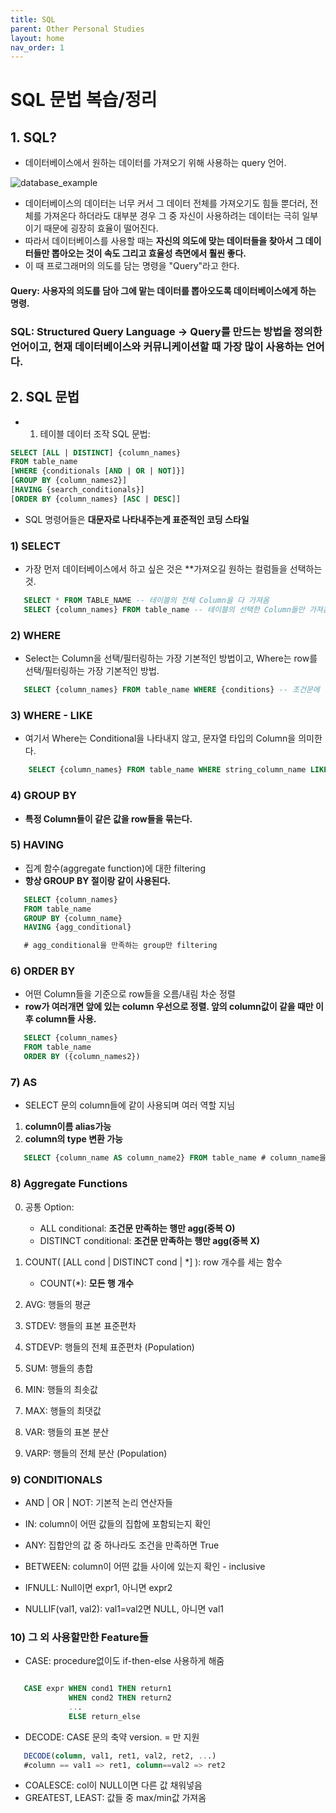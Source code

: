 ```yaml
---
title: SQL 
parent: Other Personal Studies 
layout: home
nav_order: 1
---
```


# SQL 문법 복습/정리


## 1. SQL?

*  데이터베이스에서 원하는 데이터를 가져오기 위해 사용하는 query 언어.

![database_example](./../images/database_example.png)

*  데이터베이스의 데이터는 너무 커서 그 데이터 전체를 가져오기도 힘들 뿐더러, 전체를 가져온다 하더라도 대부분 경우 그 중 자신이 사용하려는 데이터는 극히 일부이기 때문에 굉장히 효율이 떨어진다.
*  따라서 데이터베이스를 사용할 때는 **자신의 의도에 맞는 데이터들을 찾아서 그 데이터들만 뽑아오는 것이 속도 그리고 효율성 측면에서 훨씬 좋다.** 
* 이 때 프로그래머의 의도를 담는 명령을 "Query"라고 한다.

#### Query: 사용자의 의도를 담아 그에 맡는 데이터를 뽑아오도록 데이터베이스에게 하는 명령.

### SQL: Structured Query Language -> Query를 만드는 방법을 정의한 언어이고, 현재 데이터베이스와 커뮤니케이션할 때 가장 많이 사용하는 언어다.


## 2. SQL 문법

* 1) 테이블 데이터 조작 SQL 문법:
```sql
SELECT [ALL | DISTINCT] {column_names}
FROM table_name
[WHERE {conditionals [AND | OR | NOT]}]
[GROUP BY {column_names2}]
[HAVING {search_conditionals}]
[ORDER BY {column_names} [ASC | DESC]]
```

* SQL 명령어들은 **대문자로 나타내주는게 표준적인 코딩 스타일**


### 1) SELECT
* 가장 먼저 데이터베이스에서 하고 싶은 것은 **가져오길 원하는 컬럼들을 선택하는 것.

```sql  
   SELECT * FROM TABLE_NAME -- 테이블의 전체 Column을 다 가져옴
   SELECT {column_names} FROM table_name -- 테이블의 선택한 Column들만 가져옴.
```


### 2) WHERE
* Select는 Column을 선택/필터링하는 가장 기본적인 방법이고, Where는 row를 선택/필터링하는 가장 기본적인 방법.

```sql
   SELECT {column_names} FROM table_name WHERE {conditions} -- 조건문에 맞는 row만 가져옴.
```


### 3) WHERE - LIKE
* 여기서 Where는 Conditional을 나타내지 않고, 문자열 타입의 Column을 의미한다.

```sql
    SELECT {column_names} FROM table_name WHERE string_column_name LIKE regex
```

### 4) GROUP BY
* **특정 Column들이 같은 값을 row들을 묶는다.**

### 5) HAVING
* 집계 함수(aggregate function)에 대한 filtering
* **항상 GROUP BY 절이랑 같이 사용된다.**

```sql
   SELECT {column_names} 
   FROM table_name 
   GROUP BY {column_name}
   HAVING {agg_conditional}

   # agg_conditional을 만족하는 group만 filtering
```

### 6) ORDER BY
* 어떤 Column들을 기준으로 row들을 오름/내림 차순 정렬
* **row가 여러개면 앞에 있는 column 우선으로 정렬. 앞의 column값이 같을 때만 이후 column들 사용.**

```sql
   SELECT {column_names}
   FROM table_name
   ORDER BY ({column_names2})
```

### 7) AS
* SELECT 문의 column들에 같이 사용되며 여러 역할 지님
1) **column이름 alias가능**
2) **column의 type 변환 가능**

```sql 
   SELECT {column_name AS column_name2} FROM table_name # column_name을 column_name2로 바꿔서 가져옴
```

### 8) Aggregate Functions

0) 공통 Option: 
   * ALL conditional: **조건문 만족하는 행만 agg(중복 O)**
   * DISTINCT conditional: **조건문 만족하는 행만 agg(중복 X)**
  
1)  COUNT( [ALL cond | DISTINCT cond | *] ): row 개수를 세는 함수
      * COUNT(*): **모든 행 개수**
2) AVG: 행들의 평균
3) STDEV: 행들의 표본 표준편차
4) STDEVP: 행들의 전체 표준편차 (Population)
5) SUM: 행들의 총합
6) MIN: 행들의 최솟값
7) MAX: 행들의 최댓값
8) VAR: 행들의 표본 분산
9) VARP: 행들의 전체 분산 (Population)



### 9) CONDITIONALS

* AND | OR | NOT: 기본적 논리 연산자들
  
* IN: column이 어떤 값들의 집합에 포함되는지 확인
  
* ANY: 집합안의 값 중 하나라도 조건을 만족하면 True
  
* BETWEEN: column이 어떤 값들 사이에 있는지 확인 - inclusive
  
* IFNULL: Null이면 expr1, 아니면 expr2

* NULLIF(val1, val2): val1=val2면 NULL, 아니면 val1 

### 10) 그 외 사용할만한 Feature들

* CASE: procedure없이도 if-then-else 사용하게 해줌

```sql

   CASE expr WHEN cond1 THEN return1
             WHEN cond2 THEN return2
             ...
             ELSE return_else

```

* DECODE: CASE 문의 축약 version. = 만 지원
  
```sql
   DECODE(column, val1, ret1, val2, ret2, ...) 
   #column == val1 => ret1, column==val2 => ret2
```

* COALESCE: col이 NULL이면 다른 값 채워넣음
* GREATEST, LEAST: 값들 중 max/min값 가져옴
